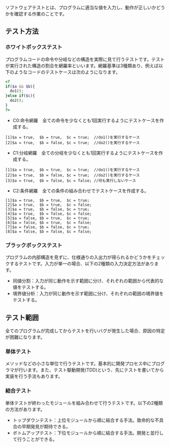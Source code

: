 ソフトウェアテストとは、プログラムに適当な値を入力し、動作が正しいかどうかを確認する作業のことです。

## テスト方法
### ホワイトボックステスト
プログラムコードの命令や分岐などの構造を実際に見て行うテストです。テストが実行された構造の割合を網羅率といいます。網羅基準は3種類あり、例えば以下のようなコードのテストケースは次のようになります。

```php
<?
if($a && $b){
  do1();
}else if($c){
  do2();
}
?>
```
* C0:命令網羅　全ての命令を少なくとも1回実行するようにテストケースを作成する。

```text
[1]$a = true,  $b = true,  $c = true;  //do1()を実行するケース
[2]$a = true,  $b = false, $c = true;  //do2()を実行するケース
```
* C1:分岐網羅　全ての分岐を少なくとも1回実行するようにテストケースを作成する。

```text
[1]$a = true,  $b = true,  $c = true;  //do1()を実行するケース
[2]$a = true,  $b = false, $c = true;  //do2()を実行するケース
[3]$a = true,  $b = false, $c = false; //何も実行しないケース
```
* C2:条件網羅　全ての条件の組み合わせでテストケースを作成する。

```text
[1]$a = true,  $b = true,  $c = true;
[2]$a = true,  $b = true,  $c = false;
[3]$a = true,  $b = false, $c = true;
[4]$a = true,  $b = false, $c = false;
[5]$a = false, $b = true,  $c = true;
[6]$a = false, $b = true,  $c = false;
[7]$a = false, $b = false, $c = true;
[8]$a = false, $b = false, $c = false;
```

### ブラックボックステスト
プログラムの内部構造を見ずに、仕様通りの入出力が得られるかどうかをチェックするテストです。入力が単一の場合、以下の2種類の入力決定方法があります。
* 同値分割：入力が同じ動作を示す範囲に分け、それぞれの範囲から代表的な値をテストする。
* 境界値分析：入力が同じ動作を示す範囲に分け、それぞれの範囲の境界値をテストする。

## テスト範囲
全てのプログラムが完成してからテストを行いバグが発生した場合、原因の特定が困難になります。
### 単体テスト
メソッドなどの小さな単位で行うテストです。基本的に開発プロセス中にプログラマが行います。また、テスト駆動開発(TDD)という、先にテストを書いてから実装を行う手法もあります。
### 結合テスト
単体テストが終わったモジュールを組み合わせて行うテストです。以下の2種類の方法があります。
* トップダウンテスト：上位モジュールから順に結合する手法。致命的な不具合の早期発見が期待できる。
* ボトムアップテスト：下位モジュールから順に結合する手法。開発と並行して行うことができる。